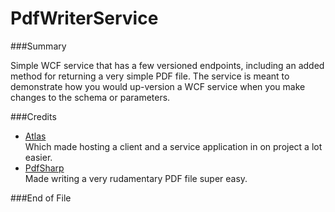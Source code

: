 PdfWriterService
================

###Summary

Simple WCF service that has a few versioned endpoints, including an added method for returning a
very simple PDF file. The service is meant to demonstrate how you would up-version a WCF service
when you make changes to the schema or parameters.

###Credits

* [Atlas](http://nuget.org/packages/Atlas)  
  Which made hosting a client and a service application in on project a lot easier.
* [PdfSharp](https://nuget.org/packages/PdfSharp)  
  Made writing a very rudamentary PDF file super easy.

###End of File